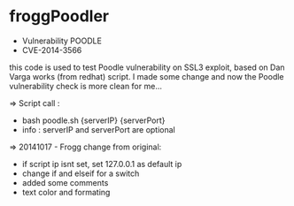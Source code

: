 froggPoodler
============

* Vulnerability POODLE
* CVE-2014-3566

this code is used to test Poodle vulnerability on SSL3 exploit,
based on Dan Varga works (from redhat) script.
I made some change and now the Poodle vulnerability check is more clean for me...


=> Script call :
* bash poodle.sh {serverIP} {serverPort}
* info : serverIP and serverPort are optional

=> 20141017 - Frogg change from original:
* if script ip isnt set, set 127.0.0.1 as default ip
* change if and elseif for a switch
* added some comments
* text color and formating
